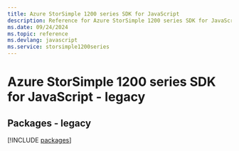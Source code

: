 ```yaml
---
title: Azure StorSimple 1200 series SDK for JavaScript
description: Reference for Azure StorSimple 1200 series SDK for JavaScript
ms.date: 09/24/2024
ms.topic: reference
ms.devlang: javascript
ms.service: storsimple1200series
---
```

# Azure StorSimple 1200 series SDK for JavaScript - legacy
## Packages - legacy
[!INCLUDE [packages](storsimple-1200-series-index.md)]